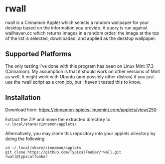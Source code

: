 # rwall
rwall is a Cinnamon Applet which selects a random wallpaper for your desktop based on the information you provide. A query is run against wallhaven.cc which returns images in a random order; the image at the top of the list is selected, downloaded, and applied as the desktop wallpaper.

## Supported Platforms
The only testing I've done with this program has been on Linux Mint 17.3 (Cinnamon). My assumption is that it should work on other versions of Mint as well. It might work with Ubuntu (and possibly other distros) if you just use the rwall script as a cron job, but I haven't tested this to know. 

## Installation
Download here: https://cinnamon-spices.linuxmint.com/applets/view/250

Extract the ZIP and move the extracted directory to `~/.local/share/cinnamon/applets/`

Alternatively, you may clone this repository into your applets directory by doing the following

```
cd ~/.local/share/cinnamon/applets
git clone https://github.com/TypicalFooBar/rwall.git rwall@typicalfoobar
```
